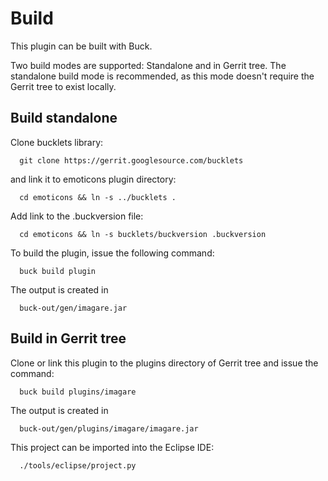 Build
=====

This plugin can be built with Buck.


Two build modes are supported: Standalone and in Gerrit tree.
The standalone build mode is recommended, as this mode doesn't require
the Gerrit tree to exist locally.


Build standalone
----------------

Clone bucklets library:

```
  git clone https://gerrit.googlesource.com/bucklets

```
and link it to emoticons plugin directory:

```
  cd emoticons && ln -s ../bucklets .
```

Add link to the .buckversion file:

```
  cd emoticons && ln -s bucklets/buckversion .buckversion
```

To build the plugin, issue the following command:


```
  buck build plugin
```

The output is created in

```
  buck-out/gen/imagare.jar
```

Build in Gerrit tree
--------------------

Clone or link this plugin to the plugins directory of Gerrit tree
and issue the command:

```
  buck build plugins/imagare
```

The output is created in

```
  buck-out/gen/plugins/imagare/imagare.jar
```

This project can be imported into the Eclipse IDE:

```
  ./tools/eclipse/project.py
```


